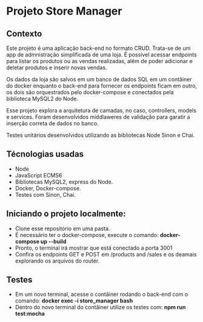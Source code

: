 # Projeto Store Manager

## Contexto

Este projeto é uma aplicação back-end no formato CRUD. Trata-se de um app de admnistração simplificada de uma loja. É possível acessar endpoints para listar os produtos ou as vendas realizadas, além de poder adicionar e deletar produtos e inserir novas vendas.

Os dados da loja são salvos em um banco de dados SQL em um contâiner do docker enquanto o back-end para fornecer os endpoints ficam em outro, os dois são orquestrados pelo docker-compose e conectados pela biblioteca MySQL2 do Node.

Esse projeto explora a arquitetura de camadas, no caso, controllers, models e services. Foram desenvolvidos middlaweres de validação para garatir a inserção correta de dados no banco.

Testes unitários desenvolvidos utilizando as bibliotecas Node Sinon e Chai.


## Técnologias usadas
- Node
- JavaScript ECMS6
- Bibliotecas MySQL2, express do Node.
- Docker, Docker-compose.
- Testes com Sinon, Chai.

## Iniciando o projeto localmente:

- Clone esse repositório em uma pasta.
- É necessário ter o docker-compose, execute o comando: **docker-compose up --build**
- Pronto, o terminal irá mostrar que está conectado a porta 3001
- Confira os endpoints GET e POST em /products and /sales e os deamais explorando os arquivos do router.

## Testes
- Em um novo terminal, acesse o contâiner rodando o back-end com o comando: **docker exec -i store_manager bash**
- Dentro do novo terminal do contâiner utilize os testes com: **npm run test:mocha**








